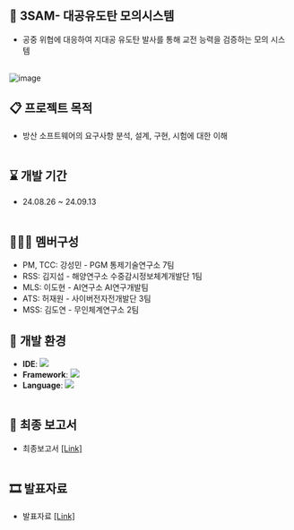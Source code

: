 ## 🚀 3SAM- 대공유도탄 모의시스템 
- 공중 위협에 대응하여 지대공 유도탄 발사를 통해 교전 능력을 검증하는 모의 시스템<br><br>

![image](https://github.com/user-attachments/assets/31a50126-8250-4bd7-802b-ada0d3d48ab6)


## 📋 프로젝트 목적
- 방산 소프트웨어의 요구사항 분석, 설계, 구현, 시험에 대한 이해<br><br>


## ⌛ 개발 기간
- 24.08.26 ~ 24.09.13<br><br>


## 🧑‍🤝‍🧑 멤버구성
- PM, TCC: 강성민 - PGM 통제기술연구소 7팀
- RSS: 김지섭 - 해양연구소 수중감시정보체계개발단 1팀
- MLS: 이도현 - AI연구소 AI연구개발팀
- ATS: 허재원 - 사이버전자전개발단 3팀
- MSS: 김도연 - 무인체계연구소 2팀


## 🔧 개발 환경
- **IDE**: <img src="https://img.shields.io/badge/Visual Studio-5C2D91?style=flat-square&logo=Visual Studio&logoColor=white"/>
- **Framework**: <img src="https://img.shields.io/badge/nFramework-02569B?style=flat-square" />
- **Language**: <img src="https://img.shields.io/badge/C++-00599C?style=flat-square&logo=C%2B%2B&logoColor=white"/><br><br>


## 📃 최종 보고서
- 최종보고서 [[Link]](https://www.naver.com)<br><br>


## 🎞 발표자료
- 발표자료 [[Link]](https://www.naver.com)<br><br>
